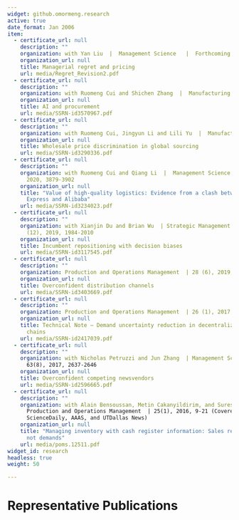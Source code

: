 ```yaml
---
widget: github.omormeng.research
active: true
date_format: Jan 2006
item:
  - certificate_url: null
    description: ""
    organization: with Yan Liu  |  Management Science   |  Forthcoming
    organization_url: null
    title: Managerial regret and pricing
    url: media/Regret_Revision2.pdf
  - certificate_url: null
    description: ""
    organization: with Ruomeng Cui and Shichen Zhang  |  Manufacturing and Service Operations Management   | Forthcoming
    organization_url: null
    title: AI and procurement
    url: media/SSRN-id3570967.pdf
  - certificate_url: null
    description: ""
    organization: with Ruomeng Cui, Jingyun Li and Lili Yu  |  Manufacturing and Service Operations Management  | Forthcoming
    organization_url: null
    title: Wholesale price discrimination in global sourcing
    url: media/SSRN-id3290336.pdf
  - certificate_url: null
    description: ""
    organization: with Ruomeng Cui and Qiang Li  |  Management Science  | 66 (9),
      2020, 3879-3902
    organization_url: null
    title: "Value of high-quality logistics: Evidence from a clash between SF
      Express and Alibaba"
    url: media/SSRN-id3234023.pdf
  - certificate_url: null
    description: ""
    organization: with Xianjin Du and Brian Wu  | Strategic Management Journal  | 40
      (12), 2019, 1984-2010
    organization_url: null
    title: Incumbent repositioning with decision biases
    url: media/SSRN-id3117545.pdf
  - certificate_url: null
    description: ""
    organization: Production and Operations Management  | 28 (6), 2019, 1347-1365
    organization_url: null
    title: Overconfident distribution channels
    url: media/SSRN-id3403669.pdf
  - certificate_url: null
    description: ""
    organization: Production and Operations Management  | 26 (1), 2017, 156-161
    organization_url: null
    title: Technical Note – Demand uncertainty reduction in decentralized supply
      chains
    url: media/SSRN-id2417039.pdf
  - certificate_url: null
    description: ""
    organization: with Nicholas Petruzzi and Jun Zhang  | Management Science  |
      63(8), 2017, 2637-2646
    organization_url: null
    title: Overconfident competing newsvendors
    url: media/SSRN-id2596665.pdf
  - certificate_url: null
    description: ""
    organization: with Alain Bensoussan, Metin Cakanyildirim, and Suresh P. Sethi  |
      Production and Operations Management  | 25(1), 2016, 9-21 (Covered by
      ScienceDaily, AAAS, and UTDallas News)
    organization_url: null
    title: "Managing inventory with cash register information: Sales recorded but
      not demands"
    url: media/poms.12511.pdf
widget_id: research
headless: true
weight: 50

---
```

# Representative Publications
